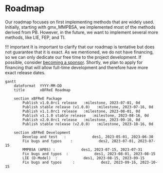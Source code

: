 # Roadmap
Our roadmap focuses on first implementing methods that are widely used. Initially, starting with gmx_MMPBSA, we 
implemented most of the methods derived from PB. However, in the future, we want to implement several more methods, 
like LIE, FEP, and TI.

!!! important
    It is important to clarify that our roadmap is tentative but does not guarantee that it is exact. As we mentioned, 
    we do not have financing, so we can only dedicate our free time to the project development. If possible, 
    consider [becoming a sponsor](../../sponsor#how-to-become-a-sponsor). Shortly, we plan to apply for financing that 
    will allow full-time development and therefore have more exact release dates.   

```mermaid
gantt
    dateFormat  YYYY-MM-DD
    title       xBFReE Roadmap
    
    section xBFReE Package
        Publish v1.0.0rc1 release   :milestone, 2023-07-01, 0d
        Publish stable release (v1.0.0)   :milestone, 2023-07-16, 0d
        Publish v1.1.0rc1 release   :milestone, 2023-08-01, 0d
        Publish v1.1.0 stable release   :milestone, 2023-08-16, 0d
        Publish v2.0.0rc1 release   :milestone, 2023-09-16, 0d
        Publish stable release (v2.0.0)   :milestone, 2023-10-16, 0d
    
    section xBFReE Development
        Develop and test   :            des1, 2023-05-01, 2023-06-30
        Fix bugs and typos    :            des2, 2023-07-01, 2023-07-15
        MMPBSA (APBS) :            des1, 2023-07-15, 2023-07-31
        Fix bugs and typos  :            des1, 2023-08-01, 2023-08-15
        LIE (D-Model)  :            des1, 2023-08-15, 2023-09-15
        Fix bugs and typos     :            des2, 2023-09-16, 2023-10-15


```
